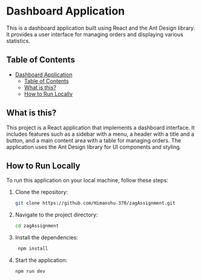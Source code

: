 # Dashboard Application

This is a dashboard application built using React and the Ant Design library. It provides a user interface for managing orders and displaying various statistics.

## Table of Contents
- [Dashboard Application](#dashboard-application)
  - [Table of Contents](#table-of-contents)
  - [What is this?](#what-is-this)
  - [How to Run Locally](#how-to-run-locally)

## What is this?

This project is a React application that implements a dashboard interface. It includes features such as a sidebar with a menu, a header with a title and a button, and a main content area with a table for managing orders. The application uses the Ant Design library for UI components and styling.

## How to Run Locally

To run this application on your local machine, follow these steps:

1. Clone the repository:

   ```bash
   git clone https://github.com/Himanshu-370/zagAssignment.git

2. Navigate to the project directory:

   ```bash
   cd zagAssignment
   ```

3. Install the dependencies:

   ```bash
    npm install
    ```

4. Start the application:
   
   ```bash
   npm run dev
   ``` 
